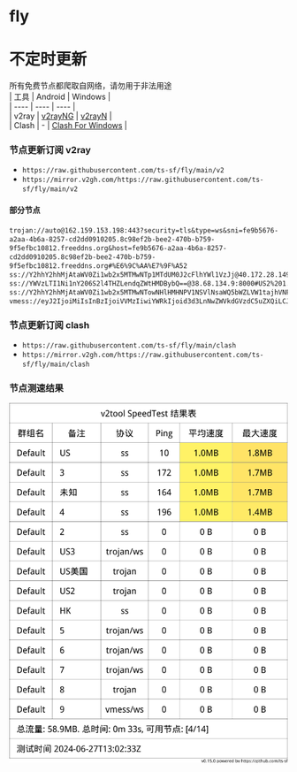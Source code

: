 # fly
# 不定时更新
所有免费节点都爬取自网络，请勿用于非法用途  
|  工具  | Android  | Windows  |  
|  ----  | ----   | ----  |  
| v2ray  | [v2rayNG](https://github.com/2dust/v2rayNG/releases) | [v2rayN](https://github.com/2dust/v2rayN/releases) |  
| Clash  | - | [Clash For Windows](https://github.com/2dust/clashN/releases) | 
  
### 节点更新订阅  v2ray
- `https://raw.githubusercontent.com/ts-sf/fly/main/v2`  
- `https://mirror.v2gh.com/https://raw.githubusercontent.com/ts-sf/fly/main/v2`  

#### 部分节点  
``` 
trojan://auto@162.159.153.198:443?security=tls&type=ws&sni=fe9b5676-a2aa-4b6a-8257-cd2dd0910205.8c98ef2b-bee2-470b-b759-9f5efbc10812.freeddns.org&host=fe9b5676-a2aa-4b6a-8257-cd2dd0910205.8c98ef2b-bee2-470b-b759-9f5efbc10812.freeddns.org#%E6%9C%AA%E7%9F%A52
ss://Y2hhY2hhMjAtaWV0Zi1wb2x5MTMwNTp1MTdUM0J2cFlhYWl1VzJj@40.172.28.149:443#US
ss://YWVzLTI1Ni1nY206S2l4THZLendqZWtHMDBybQ==@38.68.134.9:8000#US2%201.9MB%2Fs
ss://Y2hhY2hhMjAtaWV0Zi1wb2x5MTMwNTowNHlHMHNPV1NSVlNsaWQ5bWZLVW1tajhVNFhnVmxvZHU0b1NSVTkwZXkyZTBDUTI=@89.44.193.112:51348#%E6%9C%AA%E7%9F%A53
vmess://eyJ2IjoiMiIsInBzIjoiVVMzIiwiYWRkIjoid3d3LnNwZWVkdGVzdC5uZXQiLCJwb3J0IjoiODAiLCJpZCI6IjIyYmUwZGY3LWZlMWQtNGNlNi05ZTk4LTIwOTMxODg2NWJmZSIsImFpZCI6IjAiLCJzY3kiOiJhdXRvIiwibmV0IjoiaHR0cHVwZ3JhZGUiLCJ0eXBlIjoiIiwiaG9zdCI6InJ1YmlsYS5pci1zNGVramhyZWhramV3LWFwYXJhdC5jb20tc3BlZWR0ZXN0Lm5ldC54b3Jub3QuSVIuIiwicGF0aCI6Ii8/ZWQ9MjU2MCIsInRscyI6IiIsInNuaSI6IiIsInRlc3RfbmFtZSI6IlVTMyJ9
```
### 节点更新订阅  clash
- `https://raw.githubusercontent.com/ts-sf/fly/main/clash`  
- `https://mirror.v2gh.com/https://raw.githubusercontent.com/ts-sf/fly/main/clash`  

### 节点测速结果
![image](traffic.png)
